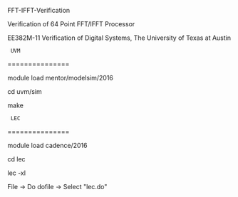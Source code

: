 FFT-IFFT-Verification

Verification of 64 Point FFT/IFFT Processor

EE382M-11 Verification of Digital Systems, The University of Texas at Austin

     UVM
===============

module load mentor/modelsim/2016

cd uvm/sim

make


     LEC
===============

module load cadence/2016

cd lec

lec -xl

File -> Do dofile -> Select "lec.do"


